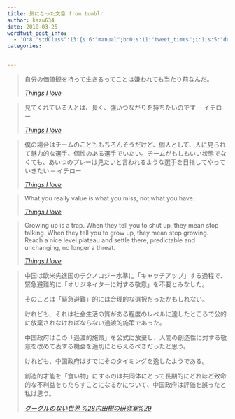```yaml
---
title: 気になった文章 from tumblr
author: kazu634
date: 2010-03-25
wordtwit_post_info:
  - 'O:8:"stdClass":13:{s:6:"manual";b:0;s:11:"tweet_times";i:1;s:5:"delay";i:0;s:7:"enabled";i:1;s:10:"separation";s:2:"60";s:7:"version";s:3:"3.7";s:14:"tweet_template";b:0;s:6:"status";i:2;s:6:"result";a:0:{}s:13:"tweet_counter";i:2;s:13:"tweet_log_ids";a:1:{i:0;i:5185;}s:9:"hash_tags";a:0:{}s:8:"accounts";a:1:{i:0;s:7:"kazu634";}}'
categories:


---
```

<div class="section">
<blockquote title="Things I love" cite="http://kazu634.tumblr.com/post/468349920">
<p>
      自分の価値観を持って生きるってことは嫌われても当たり前なんだ。
</p>
    
<p>
<cite><a href="http://kazu634.tumblr.com/post/468349920" onclick="__gaTracker('send', 'event', 'outbound-article', 'http://kazu634.tumblr.com/post/468349920', 'Things I love');" target="_blank">Things I love</a></cite>
</p>
</blockquote>
  
<blockquote title="Things I love" cite="http://kazu634.tumblr.com/post/472454023">
<p>
      見てくれている人とは、長く、強いつながりを持ちたいのです ─ イチロー
</p>
    
<p>
<cite><a href="http://kazu634.tumblr.com/post/472454023" onclick="__gaTracker('send', 'event', 'outbound-article', 'http://kazu634.tumblr.com/post/472454023', 'Things I love');" target="_blank">Things I love</a></cite>
</p>
</blockquote>
  
<blockquote title="Things I love" cite="http://kazu634.tumblr.com/post/472036098">
<p>
      僕の場合はチームのことももちろんそうだけど、個人として、人に見られて魅力的な選手、個性のある選手でいたい。チームがもしもいい状態でなくても、あいつのプレーは見たいと言われるような選手を目指してやっていきたい ─ イチロー
</p>
    
<p>
<cite><a href="http://kazu634.tumblr.com/post/472036098" onclick="__gaTracker('send', 'event', 'outbound-article', 'http://kazu634.tumblr.com/post/472036098', 'Things I love');" target="_blank">Things I love</a></cite>
</p>
</blockquote>
  
<blockquote title="Things I love" cite="http://kazu634.tumblr.com/post/471396849">
<p>
      What you really value is what you miss, not what you have.
</p>
    
<p>
<cite><a href="http://kazu634.tumblr.com/post/471396849" onclick="__gaTracker('send', 'event', 'outbound-article', 'http://kazu634.tumblr.com/post/471396849', 'Things I love');" target="_blank">Things I love</a></cite>
</p>
</blockquote>
  
<blockquote title="Things I love" cite="http://kazu634.tumblr.com/post/470571691">
<p>
      Growing up is a trap. When they tell you to shut up, they mean stop talking. When they tell you to grow up, they mean stop growing. Reach a nice level plateau and settle there, predictable and unchanging, no longer a threat.
</p>
    
<p>
<cite><a href="http://kazu634.tumblr.com/post/470571691" onclick="__gaTracker('send', 'event', 'outbound-article', 'http://kazu634.tumblr.com/post/470571691', 'Things I love');" target="_blank">Things I love</a></cite>
</p>
</blockquote>
  
<blockquote title="グーグルのない世界 %28内田樹の研究室%29" cite="http://blog.tatsuru.com/2010/03/24_0728.php">
<p>
      中国は欧米先進国のテクノロジー水準に「キャッチアップ」する過程で、緊急避難的に「オリジネイターに対する敬意」を不要とみなした。
</p>
    
<p>
      そのことは「緊急避難」的には合理的な選択だったかもしれない。
</p>
    
<p>
      けれども、それは社会生活の質がある程度のレベルに達したところで公的に放棄されなければならない過渡的施策であった。
</p>
    
<p>
      中国政府はこの「過渡的施策」を公式に放棄し、人間の創造性に対する敬意を改めて表する機会を適切にとらえるべきだったと思う。
</p>
    
<p>
      けれども、中国政府はすでにそのタイミングを逸したようである。
</p>
    
<p>
      創造的才能を「食い物」にするのは共同体にとって長期的にどれほど致命的な不利益をもたらすことになるかについて、中国政府は評価を誤ったと私は思う。
</p>
    
<p>
<cite><a href="http://blog.tatsuru.com/2010/03/24_0728.php" onclick="__gaTracker('send', 'event', 'outbound-article', 'http://blog.tatsuru.com/2010/03/24_0728.php', 'グーグルのない世界 %28内田樹の研究室%29');" target="_blank">グーグルのない世界 %28内田樹の研究室%29</a></cite>
</p>
</blockquote>
</div>
